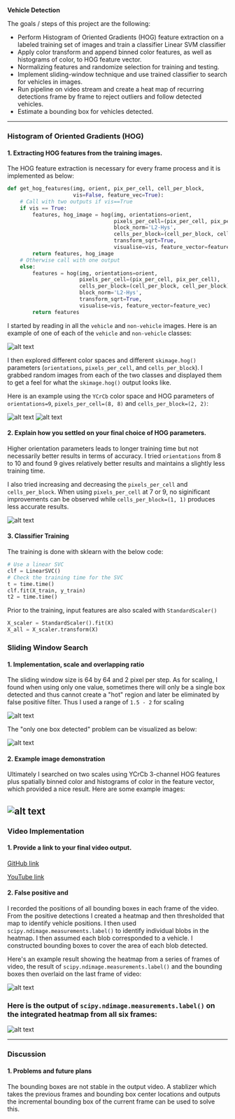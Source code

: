 
**Vehicle Detection**

The goals / steps of this project are the following:

* Perform Histogram of Oriented Gradients (HOG) feature extraction on a labeled training set of images and train a classifier Linear SVM classifier
* Apply color transform and append binned color features, as well as histograms of color, to HOG feature vector. 
* Normalizing features and randomize selection for training and testing.
* Implement sliding-window technique and use trained classifier to search for vehicles in images.
* Run pipeline on video stream and create a heat map of recurring detections frame by frame to reject outliers and follow detected vehicles.
* Estimate a bounding box for vehicles detected.

[//]: # (Image References)
[image1]: ./output-image/test-image.png
[image2]: ./output-image/HOG-feature.png
[image3]: ./output-image/visualizatoin-original.png
[image4]: ./output-image/noncar-HOG.png
[image5]: ./output-image/not-best.png
[image6]: ./output-image/slide.png
[image7]: ./output-image/one.png
[image8]: ./output-image/heat.png
[image9]: ./output-image/before.png
[video1]: ./output-video/lane_car.mp4
[video2]: https://www.youtube.com/watch?v=ApZARQY--6U&feature=youtu.be

---

### Histogram of Oriented Gradients (HOG)

#### 1. Extracting HOG features from the training images.

The HOG feature extraction is necessary for every frame process and it is implemented as below:

```python
def get_hog_features(img, orient, pix_per_cell, cell_per_block,
                     vis=False, feature_vec=True):
    # Call with two outputs if vis==True
    if vis == True:
        features, hog_image = hog(img, orientations=orient,
                                  pixels_per_cell=(pix_per_cell, pix_per_cell),
                                  block_norm='L2-Hys',
                                  cells_per_block=(cell_per_block, cell_per_block),
                                  transform_sqrt=True,
                                  visualise=vis, feature_vector=feature_vec)
        return features, hog_image
    # Otherwise call with one output
    else:
        features = hog(img, orientations=orient,
                       pixels_per_cell=(pix_per_cell, pix_per_cell),
                       cells_per_block=(cell_per_block, cell_per_block),
                       block_norm='L2-Hys',
                       transform_sqrt=True,
                       visualise=vis, feature_vector=feature_vec)
        return features
```

I started by reading in all the `vehicle` and `non-vehicle` images.  Here is an example of one of each of the `vehicle` and `non-vehicle` classes:

![alt text][image3]

I then explored different color spaces and different `skimage.hog()` parameters (`orientations`, `pixels_per_cell`, and `cells_per_block`).  I grabbed random images from each of the two classes and displayed them to get a feel for what the `skimage.hog()` output looks like.

Here is an example using the `YCrCb` color space and HOG parameters of `orientations=9`, `pixels_per_cell=(8, 8)` and `cells_per_block=(2, 2)`:


![alt text][image2]
![alt text][image4]

#### 2. Explain how you settled on your final choice of HOG parameters.

Higher orientation parameters leads to longer training time but not necessarily better results in terms of accuracy. I tried `orientations` from 8 to 10 and found 9 gives relatively better results and maintains a slightly less training time.

I also tried increasing and decreasing the `pixels_per_cell` and `cells_per_block`. When using `pixels_per_cell` at 7 or 9, no siginificant improvements can be observed while `cells_per_block=(1, 1)` produces less accurate results.

![alt text][image5]

#### 3. Classifier Training

The training is done with sklearn with the below code:

```python
# Use a linear SVC
clf = LinearSVC()
# Check the training time for the SVC
t = time.time()
clf.fit(X_train, y_train)
t2 = time.time()
```

Prior to the training, input features are also scaled with `StandardScaler()`

```python
X_scaler = StandardScaler().fit(X)
X_all = X_scaler.transform(X)
```

### Sliding Window Search

#### 1. Implementation, scale and overlapping ratio

The sliding window size is 64 by 64 and 2 pixel per step. As for scaling, I found when using only one value, sometimes there will only be a single box detected and thus cannot create a "hot" region and later be eliminated by false positive filter. Thus I used a range of `1.5 - 2` for scaling

![alt text][image6]

The "only one box detected" problem can be visualized as below:

![alt text][image7]


#### 2. Example image demonstration

Ultimately I searched on two scales using YCrCb 3-channel HOG features plus spatially binned color and histograms of color in the feature vector, which provided a nice result.  Here are some example images:

![alt text][image9]
---

### Video Implementation

#### 1. Provide a link to your final video output.
[GitHub link](./project_video.mp4)

[YouTube link](https://www.youtube.com/watch?v=ApZARQY--6U&feature=youtu.be)

#### 2. False positive and 

I recorded the positions of all bounding boxes in each frame of the video.  From the positive detections I created a heatmap and then thresholded that map to identify vehicle positions.  I then used `scipy.ndimage.measurements.label()` to identify individual blobs in the heatmap.  I then assumed each blob corresponded to a vehicle.  I constructed bounding boxes to cover the area of each blob detected.

Here's an example result showing the heatmap from a series of frames of video, the result of `scipy.ndimage.measurements.label()` and the bounding boxes then overlaid on the last frame of video:

![alt text][image8]

### Here is the output of `scipy.ndimage.measurements.label()` on the integrated heatmap from all six frames:
![alt text][image1]


---

### Discussion

#### 1. Problems and future plans

The bounding boxes are not stable in the output video. A stablizer which takes the previous frames and bounding box center locations and outputs the incremental bounding box of the current frame can be used to solve this.
